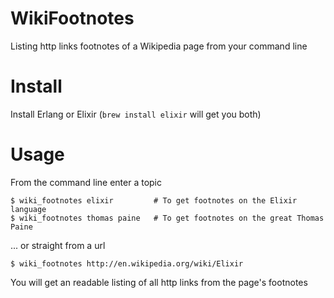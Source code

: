 # WikiFootnotes

Listing http links footnotes of a Wikipedia page from your command line

# Install

Install Erlang or Elixir (`brew install elixir` will get you both)

# Usage

From the command line enter a topic

    $ wiki_footnotes elixir         # To get footnotes on the Elixir language
    $ wiki_footnotes thomas paine   # To get footnotes on the great Thomas Paine

... or straight from a url

    $ wiki_footnotes http://en.wikipedia.org/wiki/Elixir

You will get an readable listing of all http links from the page's footnotes